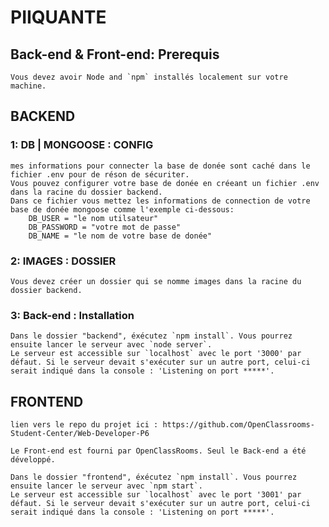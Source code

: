 # PIIQUANTE #

 ## Back-end & Front-end: Prerequis ##
    Vous devez avoir Node and `npm` installés localement sur votre machine.

 ## BACKEND ##

  ### 1: DB | MONGOOSE : CONFIG ###
    mes informations pour connecter la base de donée sont caché dans le fichier .env pour de réson de sécuriter.
    Vous pouvez configurer votre base de donée en créeant un fichier .env dans la racine du dossier backend.
    Dans ce fichier vous mettez les informations de connection de votre base de donée mongoose comme l'exemple ci-dessous: 
        DB_USER = "le nom utilsateur"
        DB_PASSWORD = "votre mot de passe"
        DB_NAME = "le nom de votre base de donée"

  ### 2: IMAGES : DOSSIER ###
    Vous devez créer un dossier qui se nomme images dans la racine du dossier backend.

  ### 3: Back-end : Installation ###
    Dans le dossier "backend", éxécutez `npm install`. Vous pourrez ensuite lancer le serveur avec `node server`. 
    Le serveur est accessible sur `localhost` avec le port '3000' par défaut. Si le serveur devait s'exécuter sur un autre port, celui-ci serait indiqué dans la console : 'Listening on port *****'. 


 ## FRONTEND ##
    lien vers le repo du projet ici : https://github.com/OpenClassrooms-Student-Center/Web-Developer-P6

    Le Front-end est fourni par OpenClassRooms. Seul le Back-end a été développé.

    Dans le dossier "frontend", éxécutez `npm install`. Vous pourrez ensuite lancer le serveur avec `npm start`. 
    Le serveur est accessible sur `localhost` avec le port '3001' par défaut. Si le serveur devait s'exécuter sur un autre port, celui-ci serait indiqué dans la console : 'Listening on port *****'. 